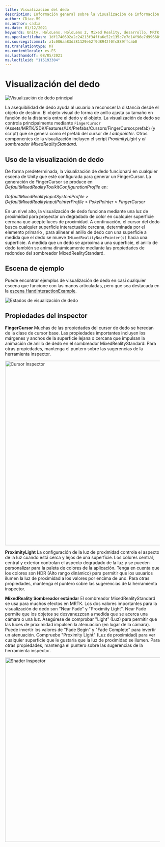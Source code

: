 ```yaml
---
title: Visualización del dedo
description: Información general sobre la visualización de información sobre dedos en MRTK
author: CDiaz-MS
ms.author: cadia
ms.date: 01/12/2021
keywords: Unity, HoloLens, HoloLens 2, Mixed Reality, desarrollo, MRTK, dedo
ms.openlocfilehash: 1df1740692a2c24213f34ffa6e52c135c7e7d14f96e7d99668feab82f879f756
ms.sourcegitcommit: a1c086aa83d381129e62f9d8942f0fc889ffcab0
ms.translationtype: MT
ms.contentlocale: es-ES
ms.lasthandoff: 08/05/2021
ms.locfileid: "115193304"
---
```

# <a name="fingertip-visualization"></a>Visualización del dedo

![Visualización de dedo principal](../images/fingertip/MRTK_FingertipVisualization_Main.png)

La asequibilidad de dedo ayuda al usuario a reconocer la distancia desde el objeto de destino. El objeto visual de forma de anillo ajusta su tamaño en función de la distancia entre el dedo y el objeto. La visualización de dedo se controla principalmente mediante `FingerCursor` (Assets/MRTK/SDK/Features/UX/Prefabs/Cursors/FingerCursor.prefab) (y script) que se genera como el prefab del cursor de *Ladepointer*. Otros componentes de la visualización incluyen el script *ProximityLight* y *el sombreador MixedRealityStandard.*

## <a name="how-to-use-the-fingertip-visualization"></a>Uso de la visualización de dedo

De forma predeterminada, la visualización de dedo funcionará en cualquier escena de Unity que esté configurada para generar un FingerCursor. La generación de FingerCursor se produce en *DefaultMixedRealityToolkitConfigurationProfile* en:

*DefaultMixedRealityInputSystemProfile > DefaultMixedRealityInputPointerProfile > PokePointer > FingerCursor*

En un nivel alto, la visualización de dedo funciona mediante una luz de proximidad para proyectar un degradado de color en cualquier superficie cercana que acepte luces de proximidad. A continuación, el cursor del dedo busca cualquier superficie interactuable cercana, determinada por el elemento primario , para alinear el anillo de dedo con una superficie a medida que el dedo se mueve `IMixedRealityNearPointer(s)` hacia una superficie. A medida que un dedo se aproxima a una superficie, el anillo de dedo también se anima dinámicamente mediante las propiedades de redondeo del sombreador MixedRealityStandard.

## <a name="example-scene"></a>Escena de ejemplo

Puede encontrar ejemplos de visualización de dedo en casi cualquier escena que funcione con las manos articuladas, pero que sea destacada en la [escena HandInteractionExample](../example-scenes/hand-interaction-examples.md).

![Estados de visualización de dedo](../images/fingertip/MRTK_FingertipVisualization_States.png)

## <a name="inspector-properties"></a>Propiedades del inspector

**FingerCursor** Muchas de las propiedades del cursor de dedo se heredan de la clase de cursor base. Las propiedades importantes incluyen los márgenes y anchos de la superficie lejana o cercana que impulsan la animación de anillo de dedo en el sombreador MixedRealityStandard. Para otras propiedades, mantenga el puntero sobre las sugerencias de la herramienta inspector.

<img src="../images/fingertip/MRTK_FingertipVisualization_Finger_Cursor_Inspector.png" width="600" alt="Cursor Inspector">

**ProximityLight** La configuración de la luz de proximidad controla el aspecto de la luz cuando está cerca y lejos de una superficie. Los colores central, central y exterior controlan el aspecto degradado de la luz y se pueden personalizar para la paleta de colores de la aplicación. Tenga en cuenta que los colores son HDR (Alto rango dinámico) para permitir que los usuarios ilumen la luz de proximidad a los valores por encima de uno. Para otras propiedades, mantenga el puntero sobre las sugerencias de la herramienta inspector.

**MixedReality Sombreador estándar** El sombreador MixedRealityStandard se usa para muchos efectos en MRTK. Los dos valores importantes para la visualización de dedo son "Near Fade" y "Proximity Light". Near Fade permite que los objetos se desvanezzcan a medida que se acerca una cámara o una luz. Asegúrese de comprobar "Light" (Luz) para permitir que las luces de proximidad impulsen la atenuación (en lugar de la cámara). Puede invertir los valores de "Fade Begin" y "Fade Complete" para invertir un atenuación. Compruebe "Proximity Light" (Luz de proximidad) para ver cualquier superficie que le gustaría que la luz de proximidad se ilumen. Para otras propiedades, mantenga el puntero sobre las sugerencias de la herramienta inspector.

<img src="../images/fingertip/MRTK_FingertipVisualization_Mixed_Reality_Standard_Shader_Inspector.png" width="600" alt="Shader Inspector">
